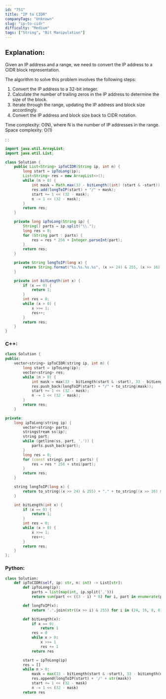 ```yaml
---
id: "751"
title: "IP to CIDR"
companyTags: "Unknown"
slug: "ip-to-cidr"
difficulty: "Medium"
tags: ["String", "Bit Manipulation"]
---
```


## Explanation:

Given an IP address and a range, we need to convert the IP address to a CIDR block representation. 

The algorithm to solve this problem involves the following steps:
1. Convert the IP address to a 32-bit integer.
2. Calculate the number of trailing zeros in the IP address to determine the size of the block.
3. Iterate through the range, updating the IP address and block size accordingly.
4. Convert the IP address and block size back to CIDR notation.

Time complexity: O(N), where N is the number of IP addresses in the range.
Space complexity: O(1)

:
:
```java
import java.util.ArrayList;
import java.util.List;

class Solution {
    public List<String> ipToCIDR(String ip, int n) {
        long start = ipToLong(ip);
        List<String> res = new ArrayList<>();
        while (n > 0) {
            int mask = Math.max(33 - bitLength((int) (start & -start)), 33 - bitLength(n));
            res.add(longToIP(start) + "/" + mask);
            start += 1 << (32 - mask);
            n -= 1 << (32 - mask);
        }
        return res;
    }

    private long ipToLong(String ip) {
        String[] parts = ip.split("\\.");
        long res = 0;
        for (String part : parts) {
            res = res * 256 + Integer.parseInt(part);
        }
        return res;
    }

    private String longToIP(long x) {
        return String.format("%s.%s.%s.%s", (x >> 24) & 255, (x >> 16) & 255, (x >> 8) & 255, x & 255);
    }

    private int bitLength(int x) {
        if (x == 0) {
            return 1;
        }
        int res = 0;
        while (x > 0) {
            x >>= 1;
            res++;
        }
        return res;
    }
}
```

### C++:
```cpp
class Solution {
public:
    vector<string> ipToCIDR(string ip, int n) {
        long start = ipToLong(ip);
        vector<string> res;
        while (n > 0) {
            int mask = max(33 - bitLength(start & -start), 33 - bitLength(n));
            res.push_back(longToIP(start) + "/" + to_string(mask));
            start += 1 << (32 - mask);
            n -= 1 << (32 - mask);
        }
        return res;
    }

private:
    long ipToLong(string ip) {
        vector<string> parts;
        stringstream ss(ip);
        string part;
        while (getline(ss, part, '.')) {
            parts.push_back(part);
        }
        long res = 0;
        for (const string& part : parts) {
            res = res * 256 + stoi(part);
        }
        return res;
    }

    string longToIP(long x) {
        return to_string((x >> 24) & 255) + "." + to_string((x >> 16) & 255) + "." + to_string((x >> 8) & 255) + "." + to_string(x & 255);
    }

    int bitLength(int x) {
        if (x == 0) {
            return 1;
        }
        int res = 0;
        while (x > 0) {
            x >>= 1;
            res++;
        }
        return res;
    }
};
```

### Python:
```python
class Solution:
    def ipToCIDR(self, ip: str, n: int) -> List[str]:
        def ipToLong(ip):
            parts = list(map(int, ip.split('.')))
            return sum(part << ((3 - i) * 8) for i, part in enumerate(parts))

        def longToIP(x):
            return '.'.join(str((x >> i) & 255) for i in (24, 16, 8, 0))

        def bitLength(x):
            if x == 0:
                return 1
            res = 0
            while x > 0:
                x >>= 1
                res += 1
            return res

        start = ipToLong(ip)
        res = []
        while n > 0:
            mask = max(33 - bitLength(start & -start), 33 - bitLength(n))
            res.append(longToIP(start) + '/' + str(mask))
            start += 1 << (32 - mask)
            n -= 1 << (32 - mask)
        return res
```